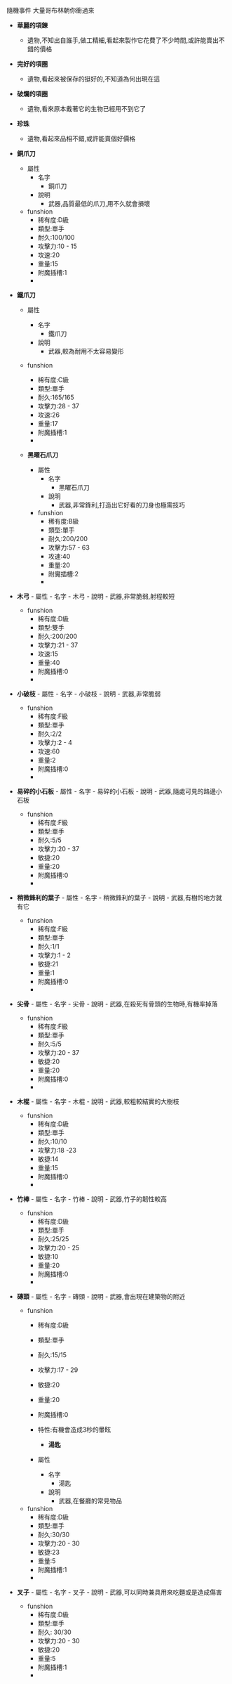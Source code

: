 隨機事件
    大量哥布林朝你衝過來

- **華麗的項鍊**
    - 遺物,不知出自誰手,做工精細,看起來製作它花費了不少時間,或許能賣出不錯的價格

- **完好的項圈**
    - 遺物,看起來被保存的挺好的,不知道為何出現在這

- **破爛的項圈**
    - 遺物,看來原本戴著它的生物已經用不到它了

- **珍珠**
    - 遺物,看起來品相不錯,或許能賣個好價格

- **銅爪刀**
    - 屬性
        - 名字
          - 銅爪刀
        - 說明
          - 武器,品質最低的爪刀,用不久就會損壞
    - funshion
        - 稀有度:D級
        - 類型:單手
        - 耐久:100/100
        - 攻擊力:10 - 15
        - 攻速:20
        - 重量:15
        - 附魔插槽:1
        - 

- **鐵爪刀**
    - 屬性
        - 名字
          - 鐵爪刀
        - 說明
          - 武器,較為耐用不太容易變形
    - funshion
        - 稀有度:C級
        - 類型:單手
        - 耐久:165/165
        - 攻擊力:28 - 37
        - 攻速:26
        - 重量:17
        - 附魔插槽:1
        - 

  - **黑曜石爪刀**
      - 屬性
        - 名字
          - 黑曜石爪刀
        - 說明
          - 武器,非常鋒利,打造出它好看的刀身也極需技巧
    - funshion
        - 稀有度:B級
        - 類型:單手
        - 耐久:200/200
        - 攻擊力:57 - 63
        - 攻速:40
        - 重量:20
        - 附魔插槽:2
        - 

- **木弓**
      - 屬性
        - 名字
          - 木弓
        - 說明
          - 武器,非常脆弱,射程較短
    - funshion
        - 稀有度:D級
        - 類型:雙手
        - 耐久:200/200
        - 攻擊力:21 - 37
        - 攻速:15
        - 重量:40
        - 附魔插槽:0
        - 

- **小破枝**
      - 屬性
        - 名字
          - 小破枝
        - 說明
          - 武器,非常脆弱
    - funshion
        - 稀有度:F級
        - 類型:單手
        - 耐久:2/2
        - 攻擊力:2 - 4
        - 攻速:60
        - 重量:2
        - 附魔插槽:0
        - 

- **易碎的小石板**
      - 屬性
        - 名字
          - 易碎的小石板
        - 說明
          - 武器,隨處可見的路邊小石板
    - funshion
        - 稀有度:F級
        - 類型:單手
        - 耐久:5/5
        - 攻擊力:20 - 37
        - 敏捷:20
        - 重量:20
        - 附魔插槽:0
        - 

- **稍微鋒利的葉子**
      - 屬性
        - 名字
          - 稍微鋒利的葉子
        - 說明
          - 武器,有樹的地方就有它
    - funshion
        - 稀有度:F級
        - 類型:單手
        - 耐久:1/1
        - 攻擊力:1 - 2
        - 敏捷:21
        - 重量:1
        - 附魔插槽:0
        - 

- **尖骨**
      - 屬性
        - 名字
          - 尖骨
        - 說明
          - 武器,在殺死有骨頭的生物時,有機率掉落
    - funshion
        - 稀有度:F級
        - 類型:單手
        - 耐久:5/5
        - 攻擊力:20 - 37
        - 敏捷:20
        - 重量:20
        - 附魔插槽:0
        - 

- **木棍**
      - 屬性
        - 名字
          - 木棍
        - 說明
          - 武器,較粗較結實的大樹枝
    - funshion
        - 稀有度:D級
        - 類型:單手
        - 耐久:10/10
        - 攻擊力:18 -23 
        - 敏捷:14
        - 重量:15
        - 附魔插槽:0
        - 

- **竹棒**
      - 屬性
        - 名字
          - 竹棒
        - 說明
          - 武器,竹子的韌性較高
    - funshion
        - 稀有度:D級
        - 類型:單手
        - 耐久:25/25
        - 攻擊力:20 - 25
        - 敏捷:10
        - 重量:20
        - 附魔插槽:0
        - 

- **磚頭**
      - 屬性
        - 名字
          - 磚頭
        - 說明
          - 武器,會出現在建築物的附近
    - funshion
        - 稀有度:D級
        - 類型:單手
        - 耐久:15/15
        - 攻擊力:17 - 29
        - 敏捷:20
        - 重量:20
        - 附魔插槽:0
        - 特性:有機會造成3秒的暈眩
     
          - **湯匙**
      - 屬性
        - 名字
          - 湯匙
        - 說明
          - 武器,在餐廳的常見物品
    - funshion
        - 稀有度:D級
        - 類型:單手
        - 耐久:30/30
        - 攻擊力:20 - 30
        - 敏捷:23
        - 重量:5
        - 附魔插槽:1
        - 

- **叉子**
      - 屬性
        - 名字
          - 叉子
        - 說明
          - 武器,可以同時兼具用來吃麵或是造成傷害
    - funshion
        - 稀有度:D級
        - 類型:單手
        - 耐久: 30/30
        - 攻擊力:20 - 30
        - 敏捷:20
        - 重量:5
        - 附魔插槽:1
        - 
